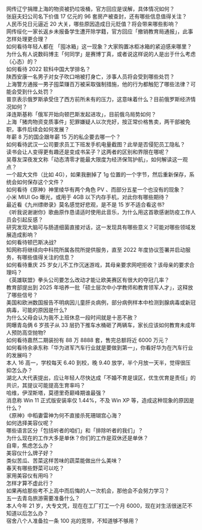 网传辽宁捐赠上海的物资被扔垃圾桶，官方回应是误解，具体情况如何？  
张庭夫妇公司名下价值 17 亿元的 96 套房产被查封，还有哪些信息值得关注？  
人民币兑日元逼近 20 大关，哪些原因造成日元贬值？将会带来哪些影响？  
网传绥化一家长返乡未报备学生遭开除学籍，官方回应「撤销教育局通报」，此事怎样处理更合理？  
如何看待年轻人都在 「囤冰箱」这一现象？大家购置冰柜冰箱的紧迫感来哪里？  
为什么有人说数码博主「何同学」是赛博丁真，或者说这样说的人是出于什么考虑（心态）的？  
如何看待 2022 软科中国大学排名？  
陕西安康一名男子对女子吹口哨被打身亡，涉事人员将会受到哪些处罚？  
上海警方通报一男子囤菜赚百万被采取强制措施，他的行为都触犯了哪些法律？可能会受到什么处罚？  
普京表示俄罗斯承受住了西方前所未有的压力，这意味着什么？目前俄罗斯经济情况如何？  
泽连斯基称「俄军开始向顿巴斯发起进攻」，目前俄乌局势如何？  
上海「猪肉物资变质事件」犯罪嫌疑人以次充好，按正常价格售卖，两干部被免职，事件后续会如何发展？  
年薪 8 万的国企跟年薪 15 万的私企要去哪一个？  
如何看待武汉一公司要求员工下班发手机电量截图？此举是否侵犯员工隐私？  
读书会让人变得更有趣还是变成书呆子？这两者的区别和界限在哪呢？  
吴尊友深夜发文称「动态清零才能最大限度为经济保驾护航」，如何解读这一观点？  
一个超大文件（比如 4G），如果我删掉了 1g 位置的一个字节，然后重新保存，系统会如何保存这个文件？  
如何看待《原神》神里绫华有两个角色 PV 、而部分五星一个也没有的现象？  
小米 MIUI Go 曝光，或用于 4GB 以下内存手机，对此你有哪些期待？  
最近看《九州缥缈录》莫名感觉好悲观，是不是 15 岁不适合看这书?  
《听我说谢谢你》歌曲原作恳请适时使用此音乐，为什么用这首歌感谢防疫工作人员会引起反感？  
研究发现大脑可与肠道细菌直接对话，这一发现具有哪些意义？可能对哪些领域发展造成影响？  
如何看待顿巴斯决战?  
知网称将继续向中科院所属各院所提供服务，直至 2022 年度协议签署并启动服务，有哪些值得关注的信息？  
如何看待重庆 25 岁女儿不工作沉迷游戏，其母亲要求网吧拒收？该母亲的要求合理吗？  
《英雄联盟》拳头公司要怎么改动才能让欧美赛区有很大的夺冠几率？  
教育部提出到 2025 年培养一批「硕士层次中小学教师和教育领军人才」，这释放了哪些信号？  
美国和欧洲数国报告不明病因儿童肝炎病例，部分病例样本中检测到腺病毒或新冠病毒，可能的原因是什么?  
为什么父母会认为我不上班休息一段时间就是十恶不赦？  
网曝青岛俩 6 岁孩子从 33 层扔下推车水桶砸了两辆车，家长应该如何教育未成年人预防高空抛物?  
如何看待嘉然二期装扮有 88 万 8888 套，售完总额将近 6000 万元？  
如何看待余承东称「华为进军汽车行业就是要做到第一」，你看好华为在汽车行业的发展吗？  
本人 16 高一，学校每天 6.40 到校，晚 9.40 放学，半个月放一天半，觉得很压抑怎么办？  
湖北人大代表提出，应让年轻人尽快达成「不婚不育是误区，优生优育是责任」的共识，其提议可能提高生育率吗？  
哈维，伊涅斯塔，莫德里奇巅峰期谁最强？  
消息称 Win 11 正式版安装率仅 1.44%，不及 Win XP 等，造成这种现象的原因是什么？  
《原神》中稻妻雷神为何不直接杀死珊瑚宫心海？  
如何选择美容仪呢？  
哪些语言区分「包括听者的咱们」和「排除听者的我们」？  
为什么现在的工作大多是单休？你们的工作是双休还是单休？  
自卑，焦虑怎么办？  
美容仪什么牌子好？  
类似苦瓜、苦菜这样苦味的蔬菜能做出什么美味？  
春天有哪些野菜可以吃？  
家用美容仪有用吗？  
怎样才算不虚此行？  
如果再给那些考不上高中而后悔的人一次机会，那他会不会努力学习？  
五一去青岛旅游需要准备什么？  
本人今年 21 岁，大专文凭，现在在工厂打工一个月 6000，现在对生活很迷茫不知道以后怎么办？  
宿舍八个人准备拉一条 100 兆的宽带，不知道够不够用？  
